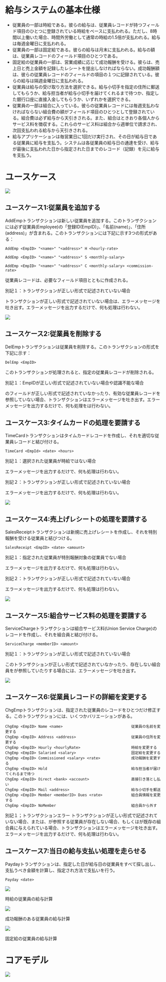 # 給与システムの基本仕様

+ 従業員の一部は時給である。彼らの給与は、従業員レコードが持つフィールド項目のひとつに登録されている時給をベースに支払われる。ただし、8時間以上働いた場合、時間外労働として通常の時給の1.5倍が支払われる。給与は毎週金曜日に支払われる。
+ 従業員の一部は固定給である。彼らの給与は月末に支払われる。給与の額は、従業員レコードのフィールド項目のひとつである。
+ 固定給の従業員の一部は、営業成績に応じて成功報酬を受ける。彼らは、売上日と売上金額を記録したレシートを提出しなければならない。成功報酬額は、彼らの従業員レコードのフィールドの項目の１つに記録されている。彼らの給与は隔週金曜日に支払われる。
+ 従業員は給与の受け取り方法を選択できる。給与小切手を指定の住所に郵送してもらうか、給与担当者が給与小切手を届けてくれるまで待つか、指定した銀行口座に直接入金してもらうか、いずれかを選択できる。
+ 従業員の一部は組合に入っている。彼らの従業員レコードには毎週支払わなければならない組合費の額がフィールド項目のひとつとして登録されている。組合費は必ず給与から天引きされる。また、組合はときおり各個人からサービス料を徴収する。これらのサービス料は組合から週単位で請求され、次回支払われる給与から天引きされる。
+ 給与アプリケーションは毎営業日に1回だけ実行され、その日が給与日である従業員に給与を支払う。システムは各従業員の給与日の通達を受け、給与が最後に支払われた日から指定された日までのレコード（記録）を元に給与を支払う。

# ユースケース

![](./images/use_case.png)

## ユースケース1:従業員を追加する

AddEmpトランザクションは新しい従業員を追加する。このトランザクションには必ず従業員(Employee)の「登録ID(EmpID)」、「名前(name)」、「住所(address)」が含まれる。このトランザクションには下記に示す3つの形式がある：
```text
AddEmp <EmpID> "<name>" "<address>" H <hourly-rate>

AddEmp <EmpID> "<name>" "<address>" S <monthly-salary>

AddEmp <EmpID> "<name>" "<address>" C <monthly-salary> <commission-rate>
```
  
従業員レコードは、必要なフィールド項目とともに作成される。
  
別記１：トランザクションが正しい形式で記述されていない場合

トランザクションが正しい形式で記述されていない場合は、エラーメッセージを吐き出す。エラーメッセージを出力するだけで、何も処理は行わない。

![](./images/use_case_01.png)

## ユースケース2:従業員を削除する

DelEmpトランザクションは従業員を削除する。このトランザクションの形式を下記に示す：

```text
DelEmp <EmpID>
```

このトランザクションが処理されると、指定の従業員レコードが削除される。

別記１：EmpIDが正しい形式で記述されていない場合や認識不能な場合

<EmpID>のフィールドが正しい形式で記述されていなかったり、有効な従業員レコードを参照していない場合、トランザクションはエラーメッセージを吐き出す。エラーメッセージを出力するだけで、何も処理をは行わない。

## ユースケース3:タイムカードの処理を要請する

TimeCardトランザクションはタイムカードレコードを作成し、それを適切な従業員レコードと結び付ける。

```text
TimeCard <EmpId> <date> <hours>
```

別記１：選択された従業員が時給ではない場合

エラーメッセージを出力するだけで、何も処理は行わない。

別記２：トランザクションが正しい形式で記述されていない場合

エラーメッセージを出力するだけで、何も処理は行わない。

![](./images/use_case_03.png)

## ユースケース4:売上げレシートの処理を要請する

SalesReceiptトランザクションは新規に売上げレシートを作成し、それを特別報酬を受ける従業員と結びつける。

```text
SalesReceipt <EmpID> <date> <amount>
```

別記１：指定された従業員が特別報酬対象の従業員でない場合

エラーメッセージを出力するだけで、何も処理は行わない。

別記２：トランザクションが正しい形式で記述されていない場合

エラーメッセージを出力するだけで、何も処理は行わない。

![](./images/use_case_04.png)

## ユースケース5:組合サービス料の処理を要請する

ServiceChargeトランザクションは組合サービス料(Union Service Charge)のレコードを作成し、それを組合員と結び付ける。

```text
ServiceCharge <memberID> <amount>
```

別記１：トランザクションが正しい形式で記述されていない場合

このトランザクションが正しい形式で記述されていなかったり、存在しない組合員を<memberID>が参照していたりする場合には、エラーメッセージを吐き出す。

![](./images/use_case_05.png)

## ユースケース6:従業員レコードの詳細を変更する

ChgEmpトランザクションは、指定された従業員のレコードをひとつだけ修正する。このトランザクションには、いくつかバリエーションがある。

```text
ChgEmp <EmpID> Name <name>                               従業員の名前を変更する
ChgEmp <EmpID> Address <address>                         従業員の住所を変更する
ChgEmp <EmpID> Hourly <hourlyRate>                       時給を変更する
ChgEmp <EmpID> Salaried <salary>                         固定給を変更する
ChgEmp <EmpID> Commissioned <salary> <rate>              成功報酬を変更する
ChgEmp <EmpID> Hold                                      給与担当者が届けてくれるまで待つ
ChgEmp <EmpID> Direct <bank> <account>                   直接引き落とし払い
ChgEmp <EmpID> Mail <address>                            給与小切手を郵送
ChgEmp <EmpID> Member <memberID> Dues <rate>             組合員情報を変更する
ChgEmp <EmpID> NoMember                                  組合員から外す
```

別記１；トランザクションエラー
トランザクションが正しい形式で記述されていない場合、または、<EmpID>が参照する従業員が存在しない場合、もしくは<memberID>が既存の組合員に与えられている場合、トランザクションはエラーメッセージを吐き出す。エラーメッセージを出力するだけで、何も処理は行わない。

## ユースケース7:当日の給与支払い処理を走らせる

Paydayトランザクションは、指定した日が給与日の従業員をすべて探し出し、支払うべき金額を計算し、指定され方法で支払いを行う。

```text
Payday <date>
```

![](./images/use_case_07_1.png)

時給の従業員の給与計算

![](./images/use_case_07_2.png)

成功報酬のある従業員の給与計算

![](./images/use_case_07_3.png)

固定給の従業員の給与計算

# コアモデル
![](./images/core_model.png)